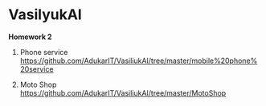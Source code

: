 # VasilyukAI

**Homework 2**

1. Phone service <https://github.com/AdukarIT/VasiliukAI/tree/master/mobile%20phone%20service>

2. Moto Shop https://github.com/AdukarIT/VasiliukAI/tree/master/MotoShop</p>
